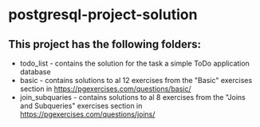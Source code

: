 # postgresql-project-solution

## This project has the following folders:
- todo_list - contains the solution for the task a simple ToDo application database
- basic - contains solutions to al 12 exercises from the "Basic" exercises section in https://pgexercises.com/questions/basic/
- join_subquaries - contains solutions to al 8 exercises from the "Joins and Subqueries" exercises section in https://pgexercises.com/questions/joins/
